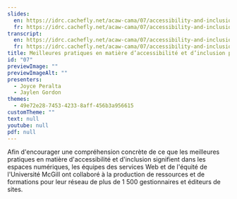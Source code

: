 ```yaml
---
slides:
  en: https://idrc.cachefly.net/acaw-cama/07/accessibility-and-inclusion-best-practices-for-websites-slides-en.pptx
  fr: https://idrc.cachefly.net/acaw-cama/07/accessibility-and-inclusion-best-practices-for-websites-slides-fr.pptx
transcript:
  en: https://idrc.cachefly.net/acaw-cama/07/accessibility-and-inclusion-best-practices-for-websites-transcript-en.docx
  fr: https://idrc.cachefly.net/acaw-cama/07/accessibility-and-inclusion-best-practices-for-websites-transcript-fr.docx
title: Meilleures pratiques en matière d’accessibilité et d’inclusion pour les sites Web 
id: "07"
previewImage: ""
previewImageAlt: ""
presenters:
  - Joyce Peralta
  - Jaylen Gordon
themes:
  - 49e72e28-7453-4233-8aff-456b3a956615
customTheme: ""
text: null
youtube: null
pdf: null
---
```

Afin d'encourager une compréhension concrète de ce que les meilleures pratiques en matière d'accessibilité et d'inclusion signifient dans les espaces numériques, les équipes des services Web et de l'équité de l'Université McGill ont collaboré à la production de ressources et de formations pour leur réseau de plus de 1 500 gestionnaires et éditeurs de sites.

